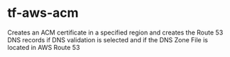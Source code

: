 # tf-aws-acm

Creates an ACM certificate in a specified region and creates the Route 53 DNS records if DNS validation is selected and if the DNS Zone File is located in AWS Route 53